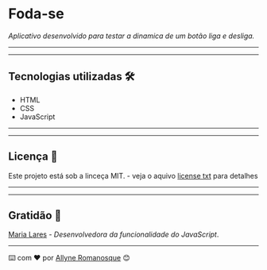 # Foda-se

_Aplicativo desenvolvido para testar a dinamica de um botão liga e desliga._
___
___

## Tecnologias utilizadas 🛠️

- HTML
- CSS
- JavaScript
___
___
## Licença 📄

Este projeto está sob a linceça MIT. - veja o aquivo [license txt](license.txt) para detalhes

___
___
## Gratidão 🎁

[Maria Lares](https://github.com/maferlape) - *Desenvolvedora da funcionalidade do JavaScript*.

---
⌨️ com ❤️ por [Allyne Romanosque](https://www.linkedin.com/in/allyneromanosque/) 😊